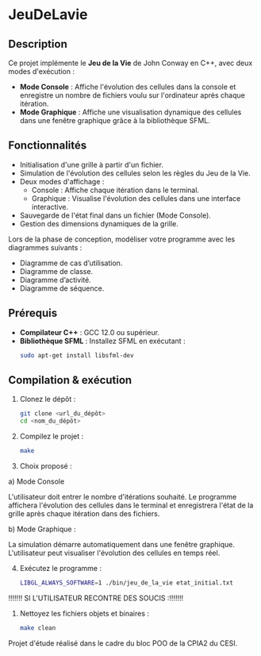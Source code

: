 # JeuDeLavie 

## Description
Ce projet implémente le **Jeu de la Vie** de John Conway en C++, avec deux modes d'exécution :

- **Mode Console** : Affiche l'évolution des cellules dans la console et enregistre un nombre de fichiers voulu sur l'ordinateur après chaque itération.
- **Mode Graphique** : Affiche une visualisation dynamique des cellules dans une fenêtre graphique grâce à la bibliothèque SFML.

## Fonctionnalités
- Initialisation d'une grille à partir d'un fichier.
- Simulation de l'évolution des cellules selon les règles du Jeu de la Vie.
- Deux modes d'affichage :
  - Console : Affiche chaque itération dans le terminal.
  - Graphique : Visualise l'évolution des cellules dans une interface interactive.
- Sauvegarde de l'état final dans un fichier (Mode Console).
- Gestion des dimensions dynamiques de la grille.

Lors de la phase de conception, modéliser votre programme avec les diagrammes suivants :
- Diagramme de cas d’utilisation.
- Diagramme de classe.
- Diagramme d’activité.
- Diagramme de séquence.

## Prérequis
- **Compilateur C++** : GCC 12.0 ou supérieur.
- **Bibliothèque SFML** : Installez SFML en exécutant :
  ```sh
  sudo apt-get install libsfml-dev
  ```

## Compilation & exécution
1. Clonez le dépôt :
   ```sh
   git clone <url_du_dépôt>
   cd <nom_du_dépôt>
   ```

2. Compilez le projet :
   ```sh
   make
   ```

3. Choix proposé : 

a) Mode Console 

L'utilisateur doit entrer le nombre d'itérations souhaité.
Le programme affichera l'évolution des cellules dans le terminal et enregistrera l'état de la grille après chaque itération dans des fichiers.


b) Mode Graphique :

La simulation démarre automatiquement dans une fenêtre graphique.
L'utilisateur peut visualiser l'évolution des cellules en temps réel.


4. Exécutez le programme :
   ```sh
   LIBGL_ALWAYS_SOFTWARE=1 ./bin/jeu_de_la_vie etat_initial.txt
   ```


   

!!!!!!! SI L'UTILISATEUR RECONTRE DES SOUCIS :!!!!!!!


1. Nettoyez les fichiers objets et binaires :
   ```sh
   make clean
   ```

Projet d'étude réalisé dans le cadre du bloc POO de la CPIA2 du CESI.
